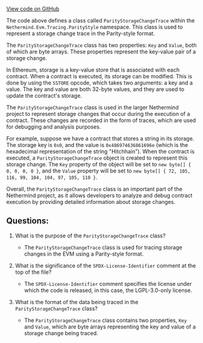 [View code on GitHub](https://github.com/NethermindEth/nethermind/src/Nethermind/Nethermind.Evm/Tracing/ParityStyle/ParityStorageChangeTrace.cs)

The code above defines a class called `ParityStorageChangeTrace` within the `Nethermind.Evm.Tracing.ParityStyle` namespace. This class is used to represent a storage change trace in the Parity-style format. 

The `ParityStorageChangeTrace` class has two properties: `Key` and `Value`, both of which are byte arrays. These properties represent the key-value pair of a storage change. 

In Ethereum, storage is a key-value store that is associated with each contract. When a contract is executed, its storage can be modified. This is done by using the `SSTORE` opcode, which takes two arguments: a key and a value. The key and value are both 32-byte values, and they are used to update the contract's storage. 

The `ParityStorageChangeTrace` class is used in the larger Nethermind project to represent storage changes that occur during the execution of a contract. These changes are recorded in the form of traces, which are used for debugging and analysis purposes. 

For example, suppose we have a contract that stores a string in its storage. The storage key is `0x0`, and the value is `0x486974636861696e` (which is the hexadecimal representation of the string "Hitchhain"). When the contract is executed, a `ParityStorageChangeTrace` object is created to represent this storage change. The `Key` property of the object will be set to `new byte[] { 0, 0, 0, 0 }`, and the `Value` property will be set to `new byte[] { 72, 105, 116, 99, 104, 104, 97, 105, 110 }`. 

Overall, the `ParityStorageChangeTrace` class is an important part of the Nethermind project, as it allows developers to analyze and debug contract execution by providing detailed information about storage changes.
## Questions: 
 1. What is the purpose of the `ParityStorageChangeTrace` class?
    - The `ParityStorageChangeTrace` class is used for tracing storage changes in the EVM using a Parity-style format.

2. What is the significance of the `SPDX-License-Identifier` comment at the top of the file?
    - The `SPDX-License-Identifier` comment specifies the license under which the code is released, in this case, the LGPL-3.0-only license.

3. What is the format of the data being traced in the `ParityStorageChangeTrace` class?
    - The `ParityStorageChangeTrace` class contains two properties, `Key` and `Value`, which are byte arrays representing the key and value of a storage change being traced.